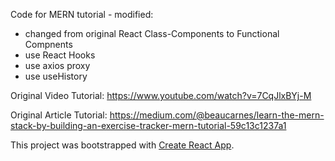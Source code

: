 Code for MERN tutorial - modified:

- changed from original React Class-Components to Functional Compnents
- use React Hooks
- use axios proxy
- use useHistory

Original Video Tutorial: https://www.youtube.com/watch?v=7CqJlxBYj-M

Original Article Tutorial: https://medium.com/@beaucarnes/learn-the-mern-stack-by-building-an-exercise-tracker-mern-tutorial-59c13c1237a1

This project was bootstrapped with [Create React App](https://github.com/facebook/create-react-app).
